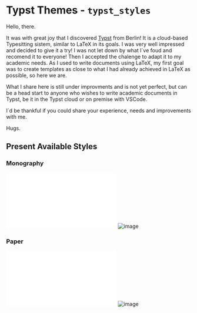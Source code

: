 # Typst Themes - `typst_styles`

Hello, there. 

It was with great joy that I discovered [Typst](https://typst.app/) from Berlin! It is a cloud-based Typesitting sistem, similar to LaTeX in its goals. I was very well impressed and decided to give it a try! I was not let down by what I´ve foud and recomend it to everyone! Then I accepted the chalenge to adapt it to my academic needs. As I used to write documents using LaTeX, my first goal was to create templates as close to what I had already achieved in LaTeX as possible, so here we are.

What I share here is still under improvments and is not yet perfect, but can be a head start to anyone who wishes to write academic documents in Typst, be it in the Typst cloud or on premise with VSCode.

I´d be thankful if you could share your experience, needs and improvements with me.

Hugs.

## Present Available Styles

### Monography
![](examples/monography/main.pdf)
![image](https://github.com/cunhapaulo/typst_styles/assets/28146759/ab526386-9b14-4f60-9076-81f1a6dfff51)


### Paper
![](examples/paper/main.pdf)
![image](https://github.com/cunhapaulo/typst_styles/assets/28146759/b08e3311-0bb4-4fb4-ad5d-65e7c75fb927)


